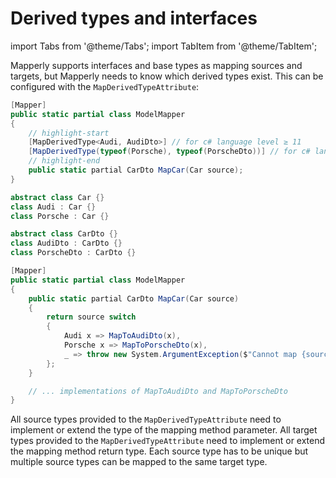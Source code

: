# Derived types and interfaces

import Tabs from '@theme/Tabs';
import TabItem from '@theme/TabItem';

Mapperly supports interfaces and base types as mapping sources and targets,
but Mapperly needs to know which derived types exist.
This can be configured with the `MapDerivedTypeAttribute`:

<!-- do not indent this, it won't work, https://stackoverflow.com/a/67579641/3302887 -->

<Tabs>
<TabItem value="declaration" label="Declaration" default>

```csharp
[Mapper]
public static partial class ModelMapper
{
    // highlight-start
    [MapDerivedType<Audi, AudiDto>] // for c# language level ≥ 11
    [MapDerivedType(typeof(Porsche), typeof(PorscheDto))] // for c# language level < 11
    // highlight-end
    public static partial CarDto MapCar(Car source);
}

abstract class Car {}
class Audi : Car {}
class Porsche : Car {}

abstract class CarDto {}
class AudiDto : CarDto {}
class PorscheDto : CarDto {}
```

</TabItem>
<TabItem value="generated" label="Generated code" default>

```csharp
[Mapper]
public static partial class ModelMapper
{
    public static partial CarDto MapCar(Car source)
    {
        return source switch
        {
            Audi x => MapToAudiDto(x),
            Porsche x => MapToPorscheDto(x),
            _ => throw new System.ArgumentException($"Cannot map {source.GetType()} to CarDto as there is no known derived type mapping", nameof(source)),
        };
    }

    // ... implementations of MapToAudiDto and MapToPorscheDto
}
```

</TabItem>
</Tabs>

All source types provided to the `MapDerivedTypeAttribute`
need to implement or extend the type of the mapping method parameter.
All target types provided to the `MapDerivedTypeAttribute`
need to implement or extend the mapping method return type.
Each source type has to be unique but multiple source types can be mapped to the same target type.
